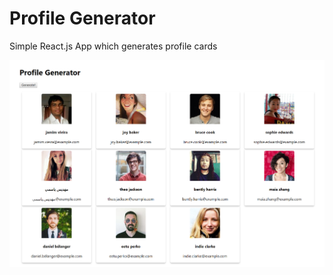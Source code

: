 # Profile Generator
Simple React.js App which generates profile cards

![screenshot](docs/top.PNG)

